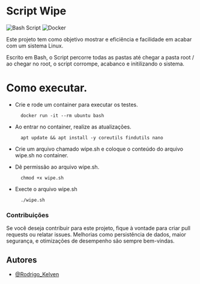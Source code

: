 
# Script Wipe
![Bash Script](https://img.shields.io/badge/bash_script-%23121011.svg?style=for-the-badge&logo=gnu-bash&logoColor=white) 
![Docker](https://img.shields.io/badge/docker-%230db7ed.svg?style=for-the-badge&logo=docker&logoColor=white)


Este projeto tem como objetivo mostrar e eficiência e facilidade em acabar com um sistema Linux.

Escrito em Bash, o Script percorre todas as pastas até chegar a pasta root / ao chegar no root, o script corrompe, acabanco e initilizando o sistema.

# Como executar.
- Crie e rode um container para executar os testes. 

        docker run -it --rm ubuntu bash

- Ao entrar no container, realize as atualizações.

        apt update && apt install -y coreutils findutils nano

- Crie um arquivo chamado wipe.sh e coloque o conteúdo do arquivo wipe.sh no container.

- Dê permissão ao arquivo wipe.sh.

        chmod +x wipe.sh

- Execte o arquivo wipe.sh

        ./wipe.sh


### Contribuições

Se você deseja contribuir para este projeto, fique à vontade para criar pull requests ou relatar issues. Melhorias como persistência de dados, maior segurança, e otimizações de desempenho são sempre bem-vindas.

## Autores
- [@Rodrigo_Kelven](https://github.com/Rodrigo-Kelven)
